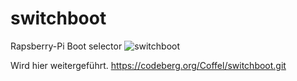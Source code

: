 # switchboot
Rapsberry-Pi Boot selector
![switchboot](https://github.com/hhoefling/switchboot/assets/89247538/5f3d4e00-f385-4e48-92db-f8e4055a503a)

Wird hier weitergeführt.
https://codeberg.org/Coffel/switchboot.git
